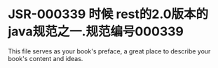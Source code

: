 # JSR-000339 时候 rest的2.0版本的java规范之一.规范编号000339
This file serves as your book's preface, a great place to describe your book's content and ideas.
